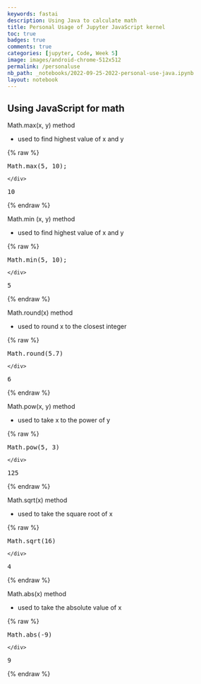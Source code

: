 ```yaml
---
keywords: fastai
description: Using Java to calculate math
title: Personal Usage of Jupyter JavaScript kernel
toc: true 
badges: true
comments: true
categories: [jupyter, Code, Week 5]
image: images/android-chrome-512x512
permalink: /personaluse
nb_path: _notebooks/2022-09-25-2022-personal-use-java.ipynb
layout: notebook
---
```


<!--
#################################################
### THIS FILE WAS AUTOGENERATED! DO NOT EDIT! ###
#################################################
# file to edit: _notebooks/2022-09-25-2022-personal-use-java.ipynb
-->

<div class="container" id="notebook-container">
        
<div class="cell border-box-sizing text_cell rendered"><div class="inner_cell">
<div class="text_cell_render border-box-sizing rendered_html">
<h2 id="Using-JavaScript-for-math">Using JavaScript for math<a class="anchor-link" href="#Using-JavaScript-for-math"> </a></h2>
</div>
</div>
</div>
<div class="cell border-box-sizing text_cell rendered"><div class="inner_cell">
<div class="text_cell_render border-box-sizing rendered_html">
<p>Math.max(x, y) method</p>
<ul>
<li>used to find highest value of x and y</li>
</ul>

</div>
</div>
</div>
    {% raw %}
    
<div class="cell border-box-sizing code_cell rendered">
<div class="input">

<div class="inner_cell">
    <div class="input_area">
<div class=" highlight hl-javascript"><pre><span></span><span class="nb">Math</span><span class="p">.</span><span class="nx">max</span><span class="p">(</span><span class="mf">5</span><span class="p">,</span> <span class="mf">10</span><span class="p">);</span>
</pre></div>

    </div>
</div>
</div>

<div class="output_wrapper">
<div class="output">

<div class="output_area">



<div class="output_text output_subarea output_execute_result">
<pre>10</pre>
</div>

</div>

</div>
</div>

</div>
    {% endraw %}

<div class="cell border-box-sizing text_cell rendered"><div class="inner_cell">
<div class="text_cell_render border-box-sizing rendered_html">
<p>Math.min (x, y) method</p>
<ul>
<li>used to find highest value of x and y</li>
</ul>

</div>
</div>
</div>
    {% raw %}
    
<div class="cell border-box-sizing code_cell rendered">
<div class="input">

<div class="inner_cell">
    <div class="input_area">
<div class=" highlight hl-javascript"><pre><span></span><span class="nb">Math</span><span class="p">.</span><span class="nx">min</span><span class="p">(</span><span class="mf">5</span><span class="p">,</span> <span class="mf">10</span><span class="p">);</span>
</pre></div>

    </div>
</div>
</div>

<div class="output_wrapper">
<div class="output">

<div class="output_area">



<div class="output_text output_subarea output_execute_result">
<pre>5</pre>
</div>

</div>

</div>
</div>

</div>
    {% endraw %}

<div class="cell border-box-sizing text_cell rendered"><div class="inner_cell">
<div class="text_cell_render border-box-sizing rendered_html">
<p>Math.round(x) method</p>
<ul>
<li>used to round x to the closest integer</li>
</ul>

</div>
</div>
</div>
    {% raw %}
    
<div class="cell border-box-sizing code_cell rendered">
<div class="input">

<div class="inner_cell">
    <div class="input_area">
<div class=" highlight hl-javascript"><pre><span></span><span class="nb">Math</span><span class="p">.</span><span class="nx">round</span><span class="p">(</span><span class="mf">5.7</span><span class="p">)</span>
</pre></div>

    </div>
</div>
</div>

<div class="output_wrapper">
<div class="output">

<div class="output_area">



<div class="output_text output_subarea output_execute_result">
<pre>6</pre>
</div>

</div>

</div>
</div>

</div>
    {% endraw %}

<div class="cell border-box-sizing text_cell rendered"><div class="inner_cell">
<div class="text_cell_render border-box-sizing rendered_html">
<p>Math.pow(x, y) method</p>
<ul>
<li>used to take x to the power of y</li>
</ul>

</div>
</div>
</div>
    {% raw %}
    
<div class="cell border-box-sizing code_cell rendered">
<div class="input">

<div class="inner_cell">
    <div class="input_area">
<div class=" highlight hl-javascript"><pre><span></span><span class="nb">Math</span><span class="p">.</span><span class="nx">pow</span><span class="p">(</span><span class="mf">5</span><span class="p">,</span> <span class="mf">3</span><span class="p">)</span>
</pre></div>

    </div>
</div>
</div>

<div class="output_wrapper">
<div class="output">

<div class="output_area">



<div class="output_text output_subarea output_execute_result">
<pre>125</pre>
</div>

</div>

</div>
</div>

</div>
    {% endraw %}

<div class="cell border-box-sizing text_cell rendered"><div class="inner_cell">
<div class="text_cell_render border-box-sizing rendered_html">
<p>Math.sqrt(x) method</p>
<ul>
<li>used to take the square root of x</li>
</ul>

</div>
</div>
</div>
    {% raw %}
    
<div class="cell border-box-sizing code_cell rendered">
<div class="input">

<div class="inner_cell">
    <div class="input_area">
<div class=" highlight hl-javascript"><pre><span></span><span class="nb">Math</span><span class="p">.</span><span class="nx">sqrt</span><span class="p">(</span><span class="mf">16</span><span class="p">)</span>
</pre></div>

    </div>
</div>
</div>

<div class="output_wrapper">
<div class="output">

<div class="output_area">



<div class="output_text output_subarea output_execute_result">
<pre>4</pre>
</div>

</div>

</div>
</div>

</div>
    {% endraw %}

<div class="cell border-box-sizing text_cell rendered"><div class="inner_cell">
<div class="text_cell_render border-box-sizing rendered_html">
<p>Math.abs(x) method</p>
<ul>
<li>used to take the absolute value of x</li>
</ul>

</div>
</div>
</div>
    {% raw %}
    
<div class="cell border-box-sizing code_cell rendered">
<div class="input">

<div class="inner_cell">
    <div class="input_area">
<div class=" highlight hl-javascript"><pre><span></span><span class="nb">Math</span><span class="p">.</span><span class="nx">abs</span><span class="p">(</span><span class="o">-</span><span class="mf">9</span><span class="p">)</span>
</pre></div>

    </div>
</div>
</div>

<div class="output_wrapper">
<div class="output">

<div class="output_area">



<div class="output_text output_subarea output_execute_result">
<pre>9</pre>
</div>

</div>

</div>
</div>

</div>
    {% endraw %}

</div>
 

